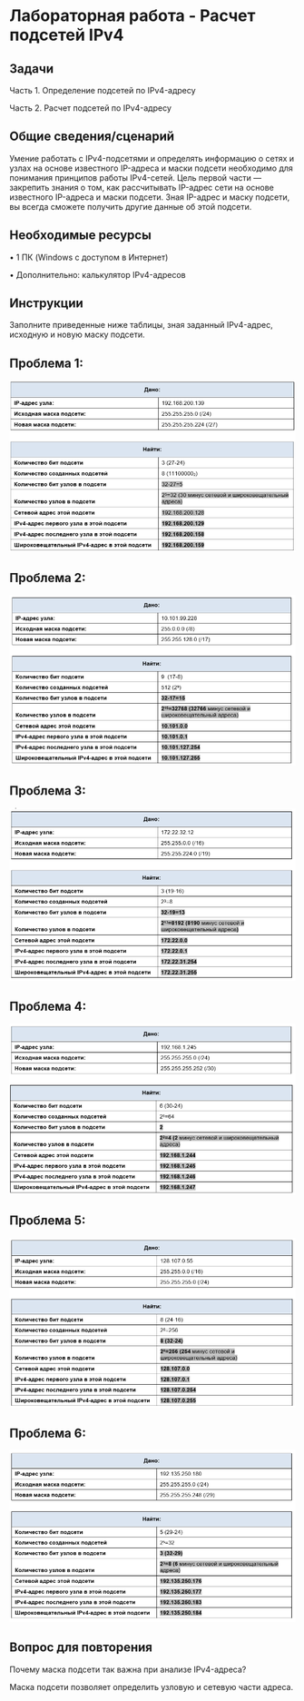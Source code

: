 # Лабораторная работа - Расчет подсетей IPv4 
## Задачи
Часть 1. Определение подсетей по IPv4-адресу

Часть 2. Расчет подсетей по IPv4-адресу
##	Общие сведения/сценарий
Умение работать с IPv4-подсетями и определять информацию о сетях и узлах на основе известного IP-адреса и маски подсети необходимо для понимания принципов работы IPv4-сетей. Цель первой части — закрепить знания о том, как рассчитывать IP-адрес сети на основе известного IP-адреса и маски подсети. Зная IP-адрес и маску подсети, вы всегда сможете получить другие данные об этой подсети.
## Необходимые ресурсы
•	1 ПК (Windows с доступом в Интернет)

•	Дополнительно: калькулятор IPv4-адресов
## Инструкции
Заполните приведенные ниже таблицы, зная заданный IPv4-адрес, исходную и новую маску подсети.
## Проблема 1:

![alt text](https://raw.githubusercontent.com/rpv101101/OTUS-homework/main/lab3/IMG/2_%D0%9F%D1%80%D0%BE%D0%B1%D0%BB%D0%B5%D0%BC%D0%B0_1.png)

## Проблема 2:

![alt text](https://raw.githubusercontent.com/rpv101101/OTUS-homework/main/lab3/IMG/3_%D0%9F%D1%80%D0%BE%D0%B1%D0%BB%D0%B5%D0%BC%D0%B0_2.png)

## Проблема 3:

![alt text](https://raw.githubusercontent.com/rpv101101/OTUS-homework/main/lab3/IMG/4_%D0%9F%D1%80%D0%BE%D0%B1%D0%BB%D0%B5%D0%BC%D0%B0_3.png)

## Проблема 4:

![alt text](https://raw.githubusercontent.com/rpv101101/OTUS-homework/main/lab3/IMG/5_%D0%9F%D1%80%D0%BE%D0%B1%D0%BB%D0%B5%D0%BC%D0%B0_4.png)

## Проблема 5:

![alt text](https://raw.githubusercontent.com/rpv101101/OTUS-homework/main/lab3/IMG/6_%D0%9F%D1%80%D0%BE%D0%B1%D0%BB%D0%B5%D0%BC%D0%B0_5.png)

## Проблема 6:

![alt text](https://raw.githubusercontent.com/rpv101101/OTUS-homework/main/lab3/IMG/7_%D0%9F%D1%80%D0%BE%D0%B1%D0%BB%D0%B5%D0%BC%D0%B0_7.png)

## Вопрос для повторения
Почему маска подсети так важна при анализе IPv4-адреса?

Маска подсети позволяет определить узловую и сетевую части адреса. 
